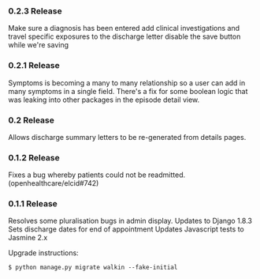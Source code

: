 ### 0.2.3 Release

Make sure a diagnosis has been entered
add clinical investigations and travel specific exposures to the discharge letter
disable the save button while we're saving


### 0.2.1 Release

Symptoms is becoming a many to many relationship so a user can add in many symptoms
in a single field. There's a fix for some boolean logic that was leaking into other packages
in the episode detail view.


### 0.2 Release

Allows discharge summary letters to be re-generated from details pages.

### 0.1.2 Release

Fixes a bug whereby patients could not be readmitted. (openhealthcare/elcid#742)

### 0.1.1 Release

Resolves some pluralisation bugs in admin display.
Updates to Django 1.8.3
Sets discharge dates for end of appointment
Updates Javascript tests to Jasmine 2.x

Upgrade instructions:

    $ python manage.py migrate walkin --fake-initial
